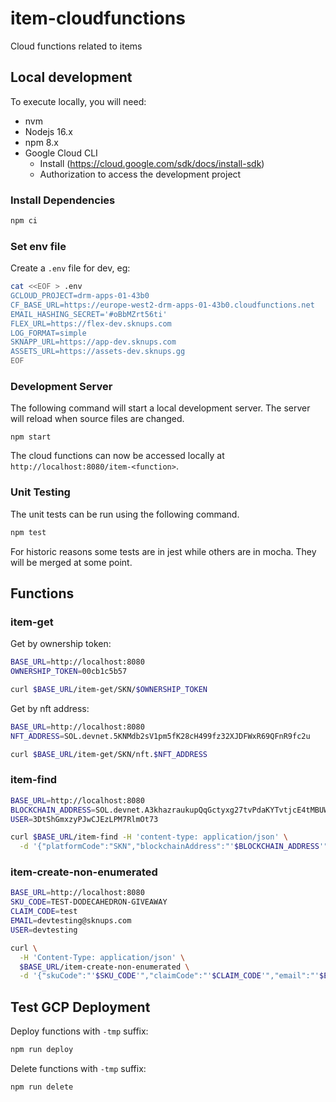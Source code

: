 # item-cloudfunctions
Cloud functions related to items

## Local development

To execute locally, you will need:

* nvm
* Nodejs 16.x
* npm 8.x
* Google Cloud CLI
  * Install (https://cloud.google.com/sdk/docs/install-sdk)
  * Authorization to access the development project 

### Install Dependencies

```bash
npm ci
```

### Set env file

Create a `.env` file for dev, eg:

```bash
cat <<EOF > .env
GCLOUD_PROJECT=drm-apps-01-43b0
CF_BASE_URL=https://europe-west2-drm-apps-01-43b0.cloudfunctions.net
EMAIL_HASHING_SECRET='#oBbMZrt56ti'
FLEX_URL=https://flex-dev.sknups.com
LOG_FORMAT=simple
SKNAPP_URL=https://app-dev.sknups.com
ASSETS_URL=https://assets-dev.sknups.gg
EOF
```

### Development Server

The following command will start a local development server. The server will reload when source files are changed.

```
npm start
```

The cloud functions can now be accessed locally at `http://localhost:8080/item-<function>`.

### Unit Testing

The unit tests can be run using the following command.

```bash
npm test
```

For historic reasons some tests are in jest while others are in mocha. They will be merged at some point.

## Functions

### item-get

Get by ownership token:

```bash
BASE_URL=http://localhost:8080
OWNERSHIP_TOKEN=00cb1c5b57

curl $BASE_URL/item-get/SKN/$OWNERSHIP_TOKEN
```

Get by nft address:

```bash
BASE_URL=http://localhost:8080
NFT_ADDRESS=SOL.devnet.5KNMdb2sV1pm5fK28cH499fz32XJDFWxR69QFnR9fc2u

curl $BASE_URL/item-get/SKN/nft.$NFT_ADDRESS
```


### item-find

```bash
BASE_URL=http://localhost:8080
BLOCKCHAIN_ADDRESS=SOL.devnet.A3khazraukupQqGctyxg27tvPdaKYTvtjcE4tMBUW7D8
USER=3DtShGmxzyPJwCJEzLPM7RlmOt73

curl $BASE_URL/item-find -H 'content-type: application/json' \
  -d '{"platformCode":"SKN","blockchainAddress":"'$BLOCKCHAIN_ADDRESS'","user":"'$USER'"}'
```

### item-create-non-enumerated

```bash
BASE_URL=http://localhost:8080
SKU_CODE=TEST-DODECAHEDRON-GIVEAWAY
CLAIM_CODE=test
EMAIL=devtesting@sknups.com
USER=devtesting

curl \
  -H 'Content-Type: application/json' \
  $BASE_URL/item-create-non-enumerated \
  -d '{"skuCode":"'$SKU_CODE'","claimCode":"'$CLAIM_CODE'","email":"'$EMAIL'","user":"'$USER'"}'
```

## Test GCP Deployment

Deploy functions with `-tmp` suffix:

```bash
npm run deploy
```

Delete functions with `-tmp` suffix:

```bash
npm run delete
```
